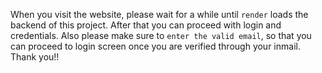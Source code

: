 When you visit the website, please wait for a while until ```render``` loads the backend of this project. After that you can proceed with login and credentials. 
Also please make sure to ```enter the valid email```, so that you can proceed to login screen once you are verified through your inmail.
Thank you!!
